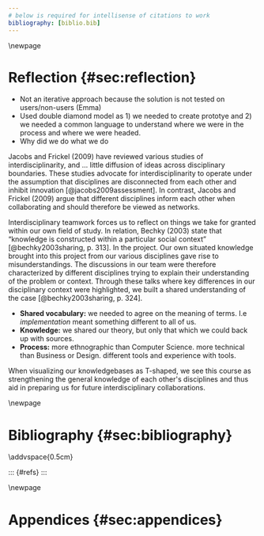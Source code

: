 ```yaml
---
# below is required for intellisense of citations to work
bibliography: [biblio.bib]
---
```


\newpage

# Reflection {#sec:reflection}

<!-- Should be one page -->

<!-- Common notes -->
* Not an iterative approach because the solution is not tested on users/non-users (Emma)
* Used double diamond model as 1) we needed to create prototye and 2) we needed a common language to understand where we were in the process and where we were headed.
* Why did we do what we do

<!-- Hartwig -->
Jacobs and Frickel (2009) have reviewed various studies of interdisciplinarity, and ... little diffusion of ideas across disciplinary boundaries. These studies advocate for interdisciplinarity to operate under the assumption that disciplines are disconnected from each other and inhibit innovation [@jacobs2009assessment]. In contrast, Jacobs and Frickel (2009) argue that different disciplines inform each other when collaborating and should therefore be viewed as networks.

Interdisciplinary teamwork forces us to reflect on things we take for granted within our own field of study. In relation, Bechky (2003) state that “knowledge is constructed within a particular social context” [@bechky2003sharing, p. 313]. In the project. Our own situated knowledge brought into this project from our various disciplines gave rise to misunderstandings. The discussions in our team were therefore characterized by different disciplines trying to explain their understanding of the problem or context. Through these talks where key differences in our disciplinary context were highlighted, we built a shared understanding of the case [@bechky2003sharing, p. 324].

- **Shared vocabulary:** we needed to agree on the meaning of terms. I.e *implementation* meant something different to all of us.
- **Knowledge:** we shared our theory, but only that which we could back up with sources.
- **Process:** more ethnographic than Computer Science. more technical than Business or Design. different tools and experience with tools.

When visualizing our knowledgebases as T-shaped, we see this course as strengthening the general knowledge of each other's disciplines and thus aid in preparing us for future interdisciplinary collaborations.

\newpage

# Bibliography {#sec:bibliography}

\addvspace{0.5cm}

::: {#refs}
:::

\newpage

# Appendices {#sec:appendices}

